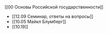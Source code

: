[[00 Основы Российской государственности]]

- [[12.09 Семинар, ответы на вопросы]]
- [[10.05 Майкл Блумберг]]
- [[10.19]]